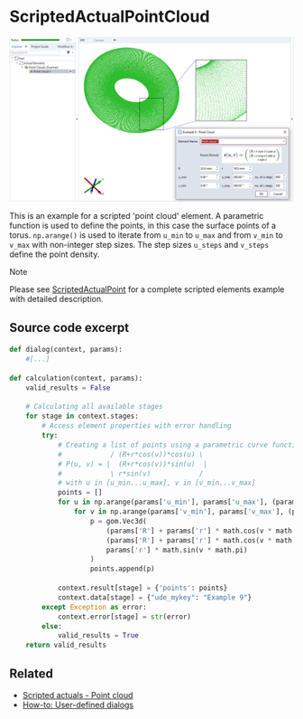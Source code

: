 # ScriptedActualPointCloud

![Scripted point cloud element example](scripted_actual_point_cloud.png)

This is an example for a scripted 'point cloud' element. A parametric function is used to define the points, in this case the surface points of a torus. `np.arange()` is used to iterate from `u_min` to `u_max` and from `v_min` to `v_max` with non-integer step sizes. The step sizes `u_steps` and `v_steps` define the point density.

> [!NOTE]
> Please see [ScriptedActualPoint](https://github.com/ZEISS/zeiss-inspect-app-examples/blob/dev/AppExamples/scripted_actuals/ScriptedActualPoint/doc/Documentation.md) for a complete scripted elements example with detailed description.

## Source code excerpt

```python
def dialog(context, params):
    #[...]

def calculation(context, params):
    valid_results = False

    # Calculating all available stages
    for stage in context.stages:
        # Access element properties with error handling
        try:
            # Creating a list of points using a parametric curve function:
            #            / (R+r*cos(v))*cos(u) \
            # P(u, v) = |  (R+r*cos(v))*sin(u)  |
            #            \ r*sin(v)            /
            # with u in [u_min...u_max], v in [v_min...v_max]
            points = []
            for u in np.arange(params['u_min'], params['u_max'], (params['u_max'] - params['u_min']) / params['u_steps']):
                for v in np.arange(params['v_min'], params['v_max'], (params['v_max'] - params['v_min']) / params['v_steps']):
                    p = gom.Vec3d(
                        (params['R'] + params['r'] * math.cos(v * math.pi)) * math.cos(u * math.pi),
                        (params['R'] + params['r'] * math.cos(v * math.pi)) * math.sin(u * math.pi),
                        params['r'] * math.sin(v * math.pi)
                    )
                    points.append(p)

            context.result[stage] = {'points': points}
            context.data[stage] = {"ude_mykey": "Example 9"}
        except Exception as error:
            context.error[stage] = str(error)
        else:
            valid_results = True
    return valid_results
```

## Related

* [Scripted actuals - Point cloud](https://zeissiqs.github.io/zeiss-inspect-addon-api/2025/python_api/scripted_elements_api.md#point-cloud)
* [How-to: User-defined dialogs](https://zeissiqs.github.io/zeiss-inspect-addon-api/2025/howtos/python_api_introduction/user_defined_dialogs.md)
